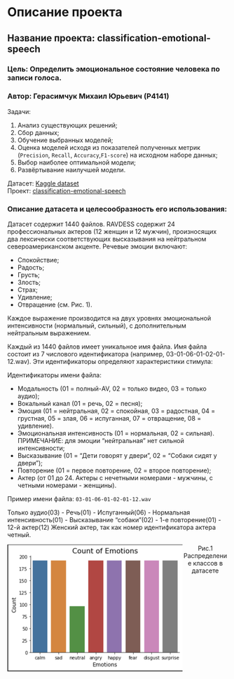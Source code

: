 # Описание проекта
## Название проекта: classification-emotional-speech
### Цель: Определить эмоциональное состояние человека по записи голоса.
### Автор: Герасимчук Михаил Юрьевич (P4141)

Задачи:
1. Анализ существующих решений;
2. Сбор данных;
3. Обучение выбранных моделей;
4. Оценка моделей исходя из показателей полученных метрик (`Precision`, `Recall`, `Accuracy`,`F1-score`) на исходном наборе данных;
5. Выбор наиболее оптимальной модели;
6. Развёртывание наилучшей модели.
  

Датасет: [Kaggle dataset](https://www.kaggle.com/datasets/uwrfkaggler/ravdess-emotional-speech-audio)  
Проект: [classification-emotional-speech](https://github.com/aimspot/classification-emotional-speech)

### Описание датасета и целесообразность его использования:
Датасет содержит 1440 файлов. RAVDESS содержит 24 профессиональных актеров (12 женщин и 12 мужчин), произносящих два лексически соответствующих высказывания на нейтральном североамериканском акценте. 
Речевые эмоции включают:
- Спокойствие;
- Радость;
- Грусть;
- Злость;
- Страх;
- Удивление;
- Отвращение (см. Рис. 1).

Каждое выражение производится на двух уровнях эмоциональной интенсивности (нормальный, сильный), с дополнительным нейтральным выражением.

Каждый из 1440 файлов имеет уникальное имя файла. Имя файла состоит из 7 числового идентификатора (например, 03-01-06-01-02-01-12.wav). Эти идентификаторы определяют характеристики стимула:

Идентификаторы имени файла:
* Модальность (01 = полный-AV, 02 = только видео, 03 = только аудио);
* Вокальный канал (01 = речь, 02 = песня);
* Эмоция (01 = нейтральная, 02 = спокойная, 03 = радостная, 04 = грустная, 05 = злая, 06 = испуганная, 07 = отвращение, 08 = удивление).
* Эмоциональная интенсивность (01 = нормальная, 02 = сильная). ПРИМЕЧАНИЕ: для эмоции “нейтральная” нет сильной интенсивности;
* Высказывание (01 = “Дети говорят у двери”, 02 = “Собаки сидят у двери”);
* Повторение (01 = первое повторение, 02 = второе повторение);
* Актер (от 01 до 24. Актеры с нечетными номерами - мужчины, с четными номерами - женщины).

Пример имени файла: `03-01-06-01-02-01-12.wav`

Только аудио(03) - Речь(01) - Испуганный(06) - Нормальная интенсивность(01) - Высказывание “собаки”(02) - 1-е повторение(01) - 12-й актер(12) Женский актер, так как номер идентификатора актера четный.

<img src="docs/hist.png" align="left" width = 400px>
<p align="center">Рис.1 Распределение классов в датасете</p>